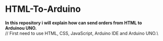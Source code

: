 # HTML-To-Arduino
**In this repository i will explain how can send orders from HTML to Arduinou UNO.**\
// First need to use HTML, CSS, JavaScript, Arduino IDE and Arduino UNO.\


